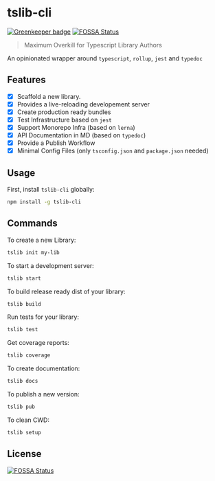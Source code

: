 # tslib-cli

[![Greenkeeper badge](https://badges.greenkeeper.io/osdevisnot/tslib-cli.svg)](https://greenkeeper.io/)
[![FOSSA Status](https://app.fossa.io/api/projects/git%2Bgithub.com%2Fosdevisnot%2Ftslib-cli.svg?type=shield)](https://app.fossa.io/projects/git%2Bgithub.com%2Fosdevisnot%2Ftslib-cli?ref=badge_shield)

> Maximum Overkill for Typescript Library Authors

An opinionated wrapper around `typescript`, `rollup`, `jest` and `typedoc`

## Features

- [x] Scaffold a new library.
- [x] Provides a live-reloading developement server
- [x] Create production ready bundles
- [x] Test Infrastructure based on `jest`
- [x] Support Monorepo Infra (based on `lerna`)
- [x] API Documentation in MD (based on `typedoc`)
- [x] Provide a Publish Workflow
- [x] Minimal Config Files (only `tsconfig.json` and `package.json` needed)

## Usage

First, install `tslib-cli` globally:

```bash
npm install -g tslib-cli
```

## Commands

To create a new Library:

```bash
tslib init my-lib
```

To start a development server:

```bash
tslib start
```

To build release ready dist of your library:

```bash
tslib build
```

Run tests for your library:

```bash
tslib test
```

Get coverage reports:

```bash
tslib coverage
```

To create documentation:

```bash
tslib docs
```

To publish a new version:

```bash
tslib pub
```

To clean CWD:

```bash
tslib setup
```

## License

[![FOSSA Status](https://app.fossa.io/api/projects/git%2Bgithub.com%2Fosdevisnot%2Ftslib-cli.svg?type=large)](https://app.fossa.io/projects/git%2Bgithub.com%2Fosdevisnot%2Ftslib-cli?ref=badge_large)
